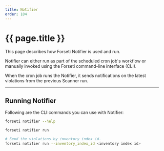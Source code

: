 ```yaml
---
title: Notifier
order: 104
---
```


# {{ page.title }}

This page describes how Forseti Notifier is used and run.

Notifier can either run as part of the scheduled cron job's workflow
or manually invoked using the Forseti command-line interface (CLI).

When the cron job runs the Notifier, it sends notifications on the
latest violations from the previous Scanner run.

---

## Running Notifier

Following are the CLI commands you can use with Notifier:

  ```bash
  forseti notifier --help

  forseti notifier run

  # Send the violations by inventory index id.
  forseti notifier run --inventory_index_id <inventory index id>
  ```

